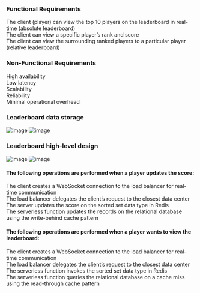 ### Functional Requirements
The client (player) can view the top 10 players on the leaderboard in real-time (absolute leaderboard)<br>
The client can view a specific player’s rank and score<br>
The client can view the surrounding ranked players to a particular player (relative leaderboard)<br>

### Non-Functional Requirements
High availability<br>
Low latency<br>
Scalability<br>
Reliability<br>
Minimal operational overhead<br>

### Leaderboard data storage
![image](https://github.com/sunidhi014/System-Design/assets/96500508/e9623438-249e-4aaf-8f41-11dfb174bf24)
![image](https://github.com/sunidhi014/System-Design/assets/96500508/bfd0856f-b34d-4730-a38f-057a9939210c)

### Leaderboard high-level design
![image](https://github.com/sunidhi014/System-Design/assets/96500508/3efe631e-ffb1-4dd8-9049-cff2e73ae148)
![image](https://github.com/sunidhi014/System-Design/assets/96500508/7a830747-b5dd-4753-a28f-e25613dbe38a)

#### The following operations are performed when a player updates the score:
The client creates a WebSocket connection to the load balancer for real-time communication<br>
The load balancer delegates the client’s request to the closest data center<br>
The server updates the score on the sorted set data type in Redis<br>
The serverless function updates the records on the relational database using the write-behind cache pattern<br>

#### The following operations are performed when a player wants to view the leaderboard:
The client creates a WebSocket connection to the load balancer for real-time communication<br>
The load balancer delegates the client’s request to the closest data center<br>
The serverless function invokes the sorted set data type in Redis<br>
The serverless function queries the relational database on a cache miss using the read-through cache pattern
